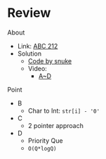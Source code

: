 # Review

About
- Link: [ABC 212](https://atcoder.jp/contests/abc212)
- Solution
  - [Code by snuke](https://atcoder.jp/contests/abc212/submissions?f.User=snuke)
  - Video:
    - [A~D](https://www.youtube.com/watch?v=pEtu6MU_gtY&ab_channel=AtCoderLive)

Point
- B
  - Char to Int: `str[i] - '0'`
- C
  - 2 pointer approach
- D
  - Priority Que
  - `O(Q*logQ)`
